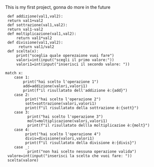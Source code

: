 
This is my first project, gonna do more in the future


     def addizione(val1,val2):
     return val1+val2
     def sottrazione(val1,val2):
     return val1-val2
     def moltiplicazione(val1,val2):
         return val1*val2
     def divisione(val1,val2):
          return val1/val2
     def scelta(x):
         print("sceglia quale operezaione vuoi fare")
         valori=int(input("scegli il primo valore:"))
         valori1=int(input("inserisci il secondo valore: "))
    
    match x:
        case 1:
            print("hai scelto l'operazione 1")
            add=addizione(valori,valori1)
            print(f"il risullatato dell'addizione è:{add}")
        case 2:
             print("hai scelto l'operazione 2")
             sott=sottrazione(valori,valori1)
             print(f"il risullatato della sottrazione è:{sott}")
        case 3:
              print("hai scelto l'operazione 3")
              molt=moltiplicazione(valori,valori1)
              print(f"il risullatato dellla moltiplicazioe è:{molt}")
        case 4:
             print("hai scelto l'operazione 4")
             divis=divisione(valori,valori1)
             print(f"il risullatato della divisione è:{divis}")             
        case _:
              print("non hai scelto nessuna operazione valida")
     valore=int(input("inserisci la scelta che vuoi fare: "))
     scelta(valore)


